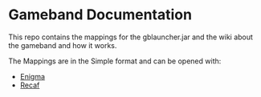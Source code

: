 # Gameband Documentation

This repo contains the mappings for the gblauncher.jar and the wiki about the gameband and how it works.

The Mappings are in the Simple format and can be opened with:
* [Enigma](https://github.com/FabricMC/Enigma)
* [Recaf](https://www.coley.software/Recaf/)